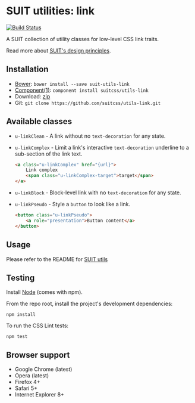 # SUIT utilities: link

[![Build Status](https://secure.travis-ci.org/suitcss/utils-link.png?branch=master)](http://travis-ci.org/suitcss/utils-link)

A SUIT collection of utility classes for low-level CSS link traits.

Read more about [SUIT's design principles](https://github.com/suitcss/suit/).

## Installation

* [Bower](http://bower.io/): `bower install --save suit-utils-link`
* [Component(1)](http://component.io/): `component install suitcss/utils-link`
* Download: [zip](https://github.com/suitcss/utils-link/zipball/master)
* Git: `git clone https://github.com/suitcss/utils-link.git`

## Available classes

* `u-linkClean` - A link without no `text-decoration` for any state.

* `u-linkComplex` - Limit a link's interactive `text-decoration` underline to a
  sub-section of the link text.

    ```html
    <a class="u-linkComplex" href="{url}">
        Link complex
        <span class="u-linkComplex-target">target</span>
    </a>
    ```

* `u-linkBlock` - Block-level link with no `text-decoration` for any state.

* `u-linkPseudo` - Style a `button` to look like a link.

    ```html
    <button class="u-linkPseudo">
        <a role="presentation">Button content</a>
    </button>
    ```

## Usage

Please refer to the README for [SUIT utils](https://github.com/suitcss/utils/)

## Testing

Install [Node](http://nodejs.org) (comes with npm).

From the repo root, install the project's development dependencies:

```
npm install
```

To run the CSS Lint tests:

```
npm test
```

## Browser support

* Google Chrome (latest)
* Opera (latest)
* Firefox 4+
* Safari 5+
* Internet Explorer 8+
